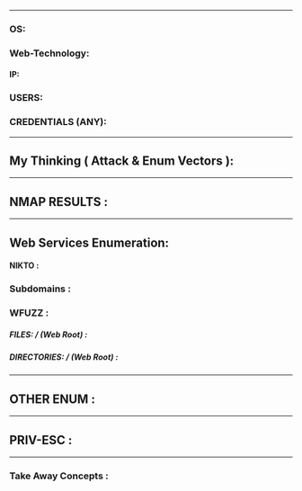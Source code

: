 - - -

### OS: 
### Web-Technology: 


#### IP: 

### USERS:

### CREDENTIALS (ANY):

- - -
## My Thinking  ( Attack & Enum Vectors ): 


- - -
## NMAP RESULTS : 


- - -
## Web Services Enumeration: 


#### NIKTO : 

### Subdomains : 

### WFUZZ  : 

##### FILES: / (Web Root) :

##### DIRECTORIES: / (Web Root)  : 

- - -
## OTHER ENUM :   



- - -
## PRIV-ESC :    


- - -
### Take Away Concepts : 



